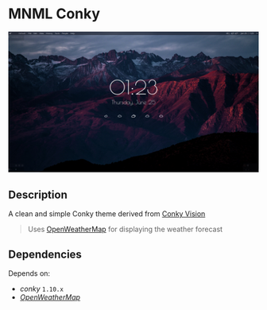 # MNML Conky
![Preview](https://github.com/VaughnValle/demo/blob/master/preview.png)

## Description
A clean and simple Conky theme derived from [Conky Vision](https://github.com/zagortenay333/conky-Vision)
>Uses [OpenWeatherMap](http://openweathermap.org) for displaying the weather forecast

## Dependencies
Depends on:
* _conky_ ```1.10.x```
* _[OpenWeatherMap](http://openweathermap.org)_ 

